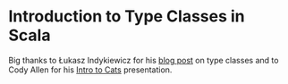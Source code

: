 # Introduction to Type Classes in Scala

Big thanks to Łukasz Indykiewicz for his [blog post](http://blog.scalac.io/2017/04/19/typeclasses-in-scala.html) on type classes and to Cody Allen for his [Intro to Cats](https://github.com/ceedubs/intro-to-cats) presentation.
